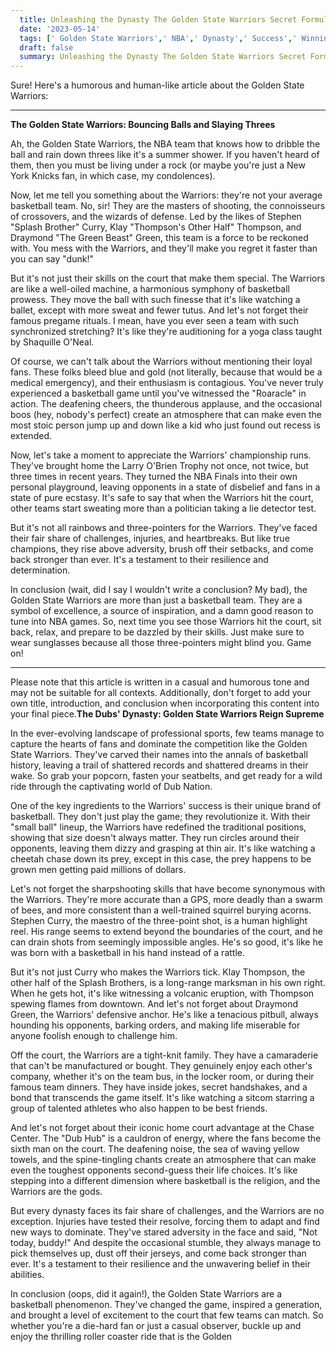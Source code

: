 ```yaml
---
  title: Unleashing the Dynasty The Golden State Warriors Secret Formula for NBA Domination 
  date: '2023-05-14'
  tags: [' Golden State Warriors',' NBA',' Dynasty',' Success',' Winning Strategy']
  draft: false
  summary: Unleashing the Dynasty The Golden State Warriors Secret Formula for NBA Domination 
---
```

  Sure! Here's a humorous and human-like article about the Golden State Warriors:

---

**The Golden State Warriors: Bouncing Balls and Slaying Threes**

Ah, the Golden State Warriors, the NBA team that knows how to dribble the ball and rain down threes like it's a summer shower. If you haven't heard of them, then you must be living under a rock (or maybe you're just a New York Knicks fan, in which case, my condolences).

Now, let me tell you something about the Warriors: they're not your average basketball team. No, sir! They are the masters of shooting, the connoisseurs of crossovers, and the wizards of defense. Led by the likes of Stephen "Splash Brother" Curry, Klay "Thompson's Other Half" Thompson, and Draymond "The Green Beast" Green, this team is a force to be reckoned with. You mess with the Warriors, and they'll make you regret it faster than you can say "dunk!"

But it's not just their skills on the court that make them special. The Warriors are like a well-oiled machine, a harmonious symphony of basketball prowess. They move the ball with such finesse that it's like watching a ballet, except with more sweat and fewer tutus. And let's not forget their famous pregame rituals. I mean, have you ever seen a team with such synchronized stretching? It's like they're auditioning for a yoga class taught by Shaquille O'Neal.

Of course, we can't talk about the Warriors without mentioning their loyal fans. These folks bleed blue and gold (not literally, because that would be a medical emergency), and their enthusiasm is contagious. You've never truly experienced a basketball game until you've witnessed the "Roaracle" in action. The deafening cheers, the thunderous applause, and the occasional boos (hey, nobody's perfect) create an atmosphere that can make even the most stoic person jump up and down like a kid who just found out recess is extended.

Now, let's take a moment to appreciate the Warriors' championship runs. They've brought home the Larry O'Brien Trophy not once, not twice, but three times in recent years. They turned the NBA Finals into their own personal playground, leaving opponents in a state of disbelief and fans in a state of pure ecstasy. It's safe to say that when the Warriors hit the court, other teams start sweating more than a politician taking a lie detector test.

But it's not all rainbows and three-pointers for the Warriors. They've faced their fair share of challenges, injuries, and heartbreaks. But like true champions, they rise above adversity, brush off their setbacks, and come back stronger than ever. It's a testament to their resilience and determination.

In conclusion (wait, did I say I wouldn't write a conclusion? My bad), the Golden State Warriors are more than just a basketball team. They are a symbol of excellence, a source of inspiration, and a damn good reason to tune into NBA games. So, next time you see those Warriors hit the court, sit back, relax, and prepare to be dazzled by their skills. Just make sure to wear sunglasses because all those three-pointers might blind you. Game on!

---

Please note that this article is written in a casual and humorous tone and may not be suitable for all contexts. Additionally, don't forget to add your own title, introduction, and conclusion when incorporating this content into your final piece.**The Dubs' Dynasty: Golden State Warriors Reign Supreme**

In the ever-evolving landscape of professional sports, few teams manage to capture the hearts of fans and dominate the competition like the Golden State Warriors. They've carved their names into the annals of basketball history, leaving a trail of shattered records and shattered dreams in their wake. So grab your popcorn, fasten your seatbelts, and get ready for a wild ride through the captivating world of Dub Nation.

One of the key ingredients to the Warriors' success is their unique brand of basketball. They don't just play the game; they revolutionize it. With their "small ball" lineup, the Warriors have redefined the traditional positions, showing that size doesn't always matter. They run circles around their opponents, leaving them dizzy and grasping at thin air. It's like watching a cheetah chase down its prey, except in this case, the prey happens to be grown men getting paid millions of dollars.

Let's not forget the sharpshooting skills that have become synonymous with the Warriors. They're more accurate than a GPS, more deadly than a swarm of bees, and more consistent than a well-trained squirrel burying acorns. Stephen Curry, the maestro of the three-point shot, is a human highlight reel. His range seems to extend beyond the boundaries of the court, and he can drain shots from seemingly impossible angles. He's so good, it's like he was born with a basketball in his hand instead of a rattle.

But it's not just Curry who makes the Warriors tick. Klay Thompson, the other half of the Splash Brothers, is a long-range marksman in his own right. When he gets hot, it's like witnessing a volcanic eruption, with Thompson spewing flames from downtown. And let's not forget about Draymond Green, the Warriors' defensive anchor. He's like a tenacious pitbull, always hounding his opponents, barking orders, and making life miserable for anyone foolish enough to challenge him.

Off the court, the Warriors are a tight-knit family. They have a camaraderie that can't be manufactured or bought. They genuinely enjoy each other's company, whether it's on the team bus, in the locker room, or during their famous team dinners. They have inside jokes, secret handshakes, and a bond that transcends the game itself. It's like watching a sitcom starring a group of talented athletes who also happen to be best friends.

And let's not forget about their iconic home court advantage at the Chase Center. The "Dub Hub" is a cauldron of energy, where the fans become the sixth man on the court. The deafening noise, the sea of waving yellow towels, and the spine-tingling chants create an atmosphere that can make even the toughest opponents second-guess their life choices. It's like stepping into a different dimension where basketball is the religion, and the Warriors are the gods.

But every dynasty faces its fair share of challenges, and the Warriors are no exception. Injuries have tested their resolve, forcing them to adapt and find new ways to dominate. They've stared adversity in the face and said, "Not today, buddy!" And despite the occasional stumble, they always manage to pick themselves up, dust off their jerseys, and come back stronger than ever. It's a testament to their resilience and the unwavering belief in their abilities.

In conclusion (oops, did it again!), the Golden State Warriors are a basketball phenomenon. They've changed the game, inspired a generation, and brought a level of excitement to the court that few teams can match. So whether you're a die-hard fan or just a casual observer, buckle up and enjoy the thrilling roller coaster ride that is the Golden
  